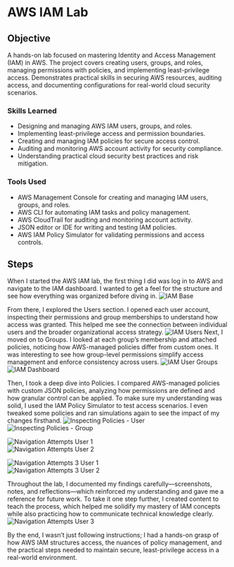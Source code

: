 # AWS IAM Lab

## Objective


A hands-on lab focused on mastering Identity and Access Management (IAM) in AWS. The project covers creating users, groups, and roles, managing permissions with policies, and implementing least-privilege access. Demonstrates practical skills in securing AWS resources, auditing access, and documenting configurations for real-world cloud security scenarios.


### Skills Learned

- Designing and managing AWS IAM users, groups, and roles.
- Implementing least-privilege access and permission boundaries.
- Creating and managing IAM policies for secure access control.
- Auditing and monitoring AWS account activity for security compliance.
- Understanding practical cloud security best practices and risk mitigation.


### Tools Used

- AWS Management Console for creating and managing IAM users, groups, and roles.
- AWS CLI for automating IAM tasks and policy management.
- AWS CloudTrail for auditing and monitoring account activity.
- JSON editor or IDE for writing and testing IAM policies.
- AWS IAM Policy Simulator for validating permissions and access controls.


## Steps
When I started the AWS IAM lab, the first thing I did was log in to AWS and navigate to the IAM dashboard. I wanted to get a feel for the structure and see how everything was organized before diving in.
![IAM Base](https://github.com/whozdae/AWS-IAM-/blob/696a42f3411043f3877a2bf23a48103dd1fd0b18/images/01%20IAM%20Base.png)

From there, I explored the Users section. I opened each user account, inspecting their permissions and group memberships to understand how access was granted. This helped me see the connection between individual users and the broader organizational access strategy.
![IAM Users](https://github.com/whozdae/AWS-IAM-/blob/44e4fae51992dcd7d811e54b89d12c8308fdd008/images/02%20IAM%20Created%20users.png)
Next, I moved on to Groups. I looked at each group’s membership and attached policies, noticing how AWS-managed policies differ from custom ones. It was interesting to see how group-level permissions simplify access management and enforce consistency across users.
![IAM User Groups](05%20IAM%20User%20Groups.png)  
![IAM Dashboard](03%20IAM%20IAM%20Dashboard.png)

Then, I took a deep dive into Policies. I compared AWS-managed policies with custom JSON policies, analyzing how permissions are defined and how granular control can be applied. To make sure my understanding was solid, I used the IAM Policy Simulator to test access scenarios. I even tweaked some policies and ran simulations again to see the impact of my changes firsthand.
![Inspecting Policies - User](06%20IAM%20Inspecting%20Policies%20User.png)  
![Inspecting Policies - Group](07%20IAM%20Inspecting%20Policies%20Group.png)

![Navigation Attempts User 1](09%20IAM%20Navigation%20attempts%202%20User-1.png)  
![Navigation Attempts User 2](09%20IAM%20Navigation%20attempts%202%20User-2.png)


![Navigation Attempts 3 User 1](09%20IAM%20Navigation%20attempts%203%20User-1.png)  
![Navigation Attempts 3 User 2](09%20IAM%20Navigation%20attempts%203%20User-2.png)

Throughout the lab, I documented my findings carefully—screenshots, notes, and reflections—which reinforced my understanding and gave me a reference for future work. To take it one step further, I created content to teach the process, which helped me solidify my mastery of IAM concepts while also practicing how to communicate technical knowledge clearly.
![Navigation Attempts User 3](09%20IAM%20Navigation%20attempts%20User-3.png)

By the end, I wasn’t just following instructions; I had a hands-on grasp of how AWS IAM structures access, the nuances of policy management, and the practical steps needed to maintain secure, least-privilege access in a real-world environment.
